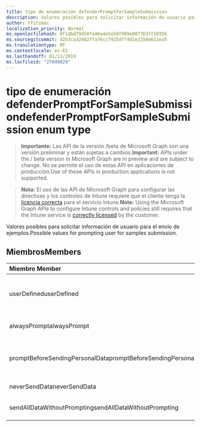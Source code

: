 ```yaml
---
title: tipo de enumeración defenderPromptForSampleSubmission
description: Valores posibles para solicitar información de usuario para el envío de ejemplos.
author: tfitzmac
localization_priority: Normal
ms.openlocfilehash: 0f1dbd79d58fa46a4e5e50f989e807763ff10356
ms.sourcegitcommit: d2b3ca32602ffa76cc7925d7f4d1e2258e611ea5
ms.translationtype: MT
ms.contentlocale: es-ES
ms.lasthandoff: 01/11/2019
ms.locfileid: "27849829"
---
```

# <a name="defenderpromptforsamplesubmission-enum-type"></a><span data-ttu-id="96efd-103">tipo de enumeración defenderPromptForSampleSubmission</span><span class="sxs-lookup"><span data-stu-id="96efd-103">defenderPromptForSampleSubmission enum type</span></span>

> <span data-ttu-id="96efd-104">**Importante:** Las API de la versión /beta de Microsoft Graph son una versión preliminar y están sujetas a cambios.</span><span class="sxs-lookup"><span data-stu-id="96efd-104">**Important:** APIs under the / beta version in Microsoft Graph are in preview and are subject to change.</span></span> <span data-ttu-id="96efd-105">No se permite el uso de estas API en aplicaciones de producción.</span><span class="sxs-lookup"><span data-stu-id="96efd-105">Use of these APIs in production applications is not supported.</span></span>

> <span data-ttu-id="96efd-106">**Nota:** El uso de las API de Microsoft Graph para configurar las directivas y los controles de Intune requiere que el cliente tenga la [licencia correcta](https://go.microsoft.com/fwlink/?linkid=839381) para el servicio Intune.</span><span class="sxs-lookup"><span data-stu-id="96efd-106">**Note:** Using the Microsoft Graph APIs to configure Intune controls and policies still requires that the Intune service is [correctly licensed](https://go.microsoft.com/fwlink/?linkid=839381) by the customer.</span></span>

<span data-ttu-id="96efd-107">Valores posibles para solicitar información de usuario para el envío de ejemplos.</span><span class="sxs-lookup"><span data-stu-id="96efd-107">Possible values for prompting user for samples submission.</span></span>
## <a name="members"></a><span data-ttu-id="96efd-108">Miembros</span><span class="sxs-lookup"><span data-stu-id="96efd-108">Members</span></span>
|<span data-ttu-id="96efd-109">Miembro	</span><span class="sxs-lookup"><span data-stu-id="96efd-109">Member</span></span>|<span data-ttu-id="96efd-110">Valor</span><span class="sxs-lookup"><span data-stu-id="96efd-110">Value</span></span>|<span data-ttu-id="96efd-111">Description</span><span class="sxs-lookup"><span data-stu-id="96efd-111">Description</span></span>|
|:---|:---|:---|
|<span data-ttu-id="96efd-112">userDefined</span><span class="sxs-lookup"><span data-stu-id="96efd-112">userDefined</span></span>|<span data-ttu-id="96efd-113">0</span><span class="sxs-lookup"><span data-stu-id="96efd-113">0</span></span>|<span data-ttu-id="96efd-114">Definido por el usuario, valor predeterminado, sin intención.</span><span class="sxs-lookup"><span data-stu-id="96efd-114">User Defined, default value, no intent.</span></span>|
|<span data-ttu-id="96efd-115">alwaysPrompt</span><span class="sxs-lookup"><span data-stu-id="96efd-115">alwaysPrompt</span></span>|<span data-ttu-id="96efd-116">1</span><span class="sxs-lookup"><span data-stu-id="96efd-116">1</span></span>|<span data-ttu-id="96efd-117">Preguntar siempre.</span><span class="sxs-lookup"><span data-stu-id="96efd-117">Always prompt.</span></span>|
|<span data-ttu-id="96efd-118">promptBeforeSendingPersonalData</span><span class="sxs-lookup"><span data-stu-id="96efd-118">promptBeforeSendingPersonalData</span></span>|<span data-ttu-id="96efd-119">2</span><span class="sxs-lookup"><span data-stu-id="96efd-119">2</span></span>|<span data-ttu-id="96efd-120">Preguntar antes de enviar datos personales.</span><span class="sxs-lookup"><span data-stu-id="96efd-120">Prompt before sending personal data.</span></span>|
|<span data-ttu-id="96efd-121">neverSendData</span><span class="sxs-lookup"><span data-stu-id="96efd-121">neverSendData</span></span>|<span data-ttu-id="96efd-122">3</span><span class="sxs-lookup"><span data-stu-id="96efd-122">3</span></span>|<span data-ttu-id="96efd-123">No enviar nunca datos.</span><span class="sxs-lookup"><span data-stu-id="96efd-123">Never send data.</span></span>|
|<span data-ttu-id="96efd-124">sendAllDataWithoutPrompting</span><span class="sxs-lookup"><span data-stu-id="96efd-124">sendAllDataWithoutPrompting</span></span>|<span data-ttu-id="96efd-125">4</span><span class="sxs-lookup"><span data-stu-id="96efd-125">4</span></span>|<span data-ttu-id="96efd-126">Enviar todos los datos sin preguntar.</span><span class="sxs-lookup"><span data-stu-id="96efd-126">Send all data without prompting.</span></span>|





